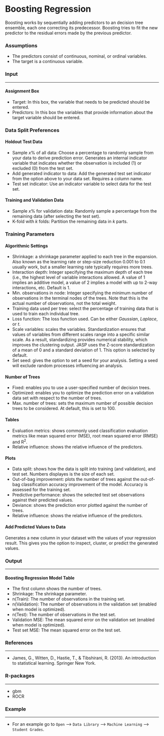 Boosting Regression
==========================

Boosting works by sequentially adding predictors to an decision tree ensemble, each one correcting its predecessor. Boosting tries to fit the new predictor to the residual errors made by the previous predictor.

### Assumptions
- The predictors consist of continuous, nominal, or ordinal variables.
- The target is a continuous variable.

### Input 
-------
#### Assignment Box 
- Target: In this box, the variable that needs to be predicted should be entered. 
- Predictors: In this box the variables that provide information about the target variable should be entered. 

### Data Split Preferences
#### Holdout Test Data
- Sample *x*% of all data: Choose a percentage to randomly sample from your data to derive prediction error. Generates an internal indicator variable that indicates whether the observation is included (1) or excluded (0) from the test set.
- Add generated indicator to data: Add the generated test set indicator from the option above to your data set. Requires a column name.
- Test set indicator: Use an indicator variable to select data for the test set.

#### Training and Validation Data
- Sample *x*% for validation data: Randomly sample a percentage from the remaining data (after selecting the test set).
- K-fold with *k* folds: Partition the remaining data in *k* parts.

### Training Parameters 
#### Algorithmic Settings
- Shrinkage: a shrinkage parameter applied to each tree in the expansion. Also known as the learning rate or step-size reduction 0.001 to 0.1 usually work, but a smaller learning rate typically requires more trees.
- Interaction depth: Integer specifying the maximum depth of each tree (i.e., the highest level of variable interactions allowed. A value of 1 implies an additive model, a value of 2 implies a model with up to 2-way interactions, etc. Default is 1.
- Min. observations in node: Integer specifying the minimum number of observations in the terminal nodes of the trees. Note that this is the actual number of observations, not the total weight.
- Training data used per tree: select the percentage of training data that is used to train each individual tree.
- Loss function: The loss function used. Can be either *Gaussian*, *Laplace*, or *t*.
- Scale variables: scales the variables. Standardization ensures that values of variables from different scales range into a specific similar scale. As a result, standardizing provides numerical stability, which improves the clustering output. JASP uses the Z-score standardization of a mean of 0 and a standard deviation of 1. This option is selected by default.
- Set seed: gives the option to set a seed for your analysis. Setting a seed will exclude random processes influencing an analysis.

#### Number of Trees
- Fixed: enables you to use a user-specified number of decision trees. 
- Optimized: enables you to optimize the prediction error on a validation data set with respect to the number of trees. 
- Max. number of trees: sets the maximum number of possible decision trees to be considered. At default, this is set to 100.

#### Tables  
- Evaluation metrics: shows commonly used classification evaluation metrics like mean squared error (MSE), root mean squared error (RMSE) and R<sup>2</sup>.
- Relative influence: shows the relative influence of the predictors.

#### Plots
- Data split: shows how the data is split into training (and validation), and test set. Numbers displayes is the size of each set.
- Out-of-bag improvement: plots the number of trees against the out-of-bag classification accuracy improvement of the model. Accuracy is assessed for the training set.
- Predictive performance: shows the selected test set observations against their predicted values.
- Deviance: shows the prediction error plotted against the number of trees.
- Relative influence: shows the relative influence of the predictors.

#### Add Predicted Values to Data
Generates a new column in your dataset with the values of your regression result. This gives you the option to inspect, cluster, or predict the generated values.

### Output
-------

#### Boosting Regression Model Table
- The first column shows the number of trees.
- Shrinkage: The shrinkage parameter.
- n(Train): The number of observations in the training set.
- n(Validation): The number of observations in the validation set (enabled when model is optimized).
- n(Test): The number of observations in the test set.
- Validation MSE: The mean squared error on the validation set (enabled when model is optimized).
- Test set MSE: The mean squared error on the test set.

### References
-------
- James, G., Witten, D., Hastie, T., & Tibshirani, R. (2013). An introduction to statistical learning. Springer New York.

### R-packages 
--- 
- gbm
- ROCR

### Example 
--- 
- For an example go to `Open` --> `Data Library` --> `Machine Learning` --> `Student Grades`.  

